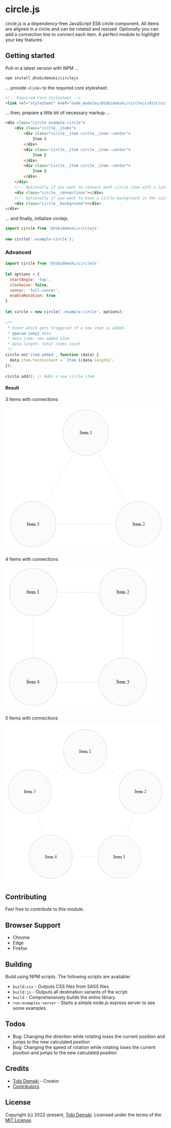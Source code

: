 # circle.js
circle.js is a dependency-free JavaScript ES6 circle component.
All items are aligned in a circle and can be rotated and resized.
Optionally you can add a connection line to connect each item.
A perfect module to highlight your key features.

## Getting started

Pull-in a latest version with NPM ...

```bash
npm install @tobidemski/circlejs
```

... provide `<link>` to the required core stylesheet.

```html
<!-- Required Core stylesheet -->
<link rel="stylesheet" href="node_modules/@tobidemski/circlejs/dist/css/circlejs.core.min.css">
```

... then, prepare a little bit of necessary markup ...

```html
<div class="circle example-circle">
    <div class="circle__items">
        <div class="circle__item circle__item--center">
            Item 1
        </div>
        <div class="circle__item circle__item--center">
            Item 2
        </div>
        <div class="circle__item circle__item--center">
            Item 3
        </div>
    </div>
    <!-- Optionally if you want to connect each circle item with a line -->
    <div class="circle__connections"></div>
    <!-- Optionally if you want to have a circle background in the size of the diameter -->
    <div class="circle__background"></div>
</div>
```

... and finally, initialize circlejs.

```js
import circle from '@tobidemski/circlejs'

new circle('.example-circle');
```

### Advanced

```js
import circle from '@tobidemski/circlejs'

let options = {
  startAngle: 'top',
  clockwise: false,
  center: 'full-center',
  enableRotation: true
}

let circle = new circle('.example-circle', options);

/**
 * Event which gets triggered if a new item is added.
 * @param {any} data
 * data.item: new added item
 * data.length: total items count
 */
circle.on('item.added', function (data) {
  data.item.textContent = `Item ${data.length}`;
});
        
circle.add(); // Adds a new circle item
```

#### Result

3 Items with connections

![3 items result](images/circlejs-3-items.png?raw=true)

4 Items with connections

![4 items result](images/circlejs-4-items.png?raw=true)

5 Items with connections

![5 items result](images/circlejs-5-items.png?raw=true)

## Contributing

Feel free to contribute to this module.

## Browser Support
 - Chrome
 - Edge
 - Firefox

## Building

Build using NPM scripts. The following scripts are available:
- `build:css` - Outputs CSS files from SASS files.
- `build:js` - Outputs all destination variants of the script.
- `build` - Comprehensively builds the entire library.
- `run:examples-server` - Starts a simple node.js express server to see some examples.

## Todos
- Bug: Changing the direction while rotating loses the current position and jumps to the new calculated position
- Bug: Changing the speed of rotation while rotating loses the current position and jumps to the new calculated position

## Credits
- [Tobi Demski](https://github.com/tobidemski) - Creator
- [Contributors](../../contributors)

## License

Copyright (c) 2022-present, [Tobi Demski](https://www.tobidemski.de/). Licensed under the terms of the [MIT License](https://opensource.org/licenses/MIT).